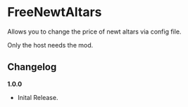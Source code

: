 # FreeNewtAltars

Allows you to change the price of newt altars via config file.

Only the host needs the mod.

## Changelog

**1.0.0**

* Inital Release.
